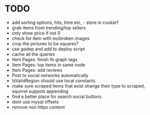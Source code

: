 TODO
====

- add sorting options, hits, time etc, - store in cookie?
- grab items from trending/top sellers
- only show price if not 0
- check for item with no/broken images
- crop the pictures to be squares?
- use godep and add to deploy script
- cache all the queries
- Item Pages: finish fb graph tags
- Item Pages: top items in same node
- Item Pages: add reviews
- Post to social networks automatically
- IsValidRegion should use local constants
- make sure scraped items that exist shange their type to scraped, squirrel suppots appending
- find a better place for search social buttons
- dont use mysql offsets
- remove non https content
